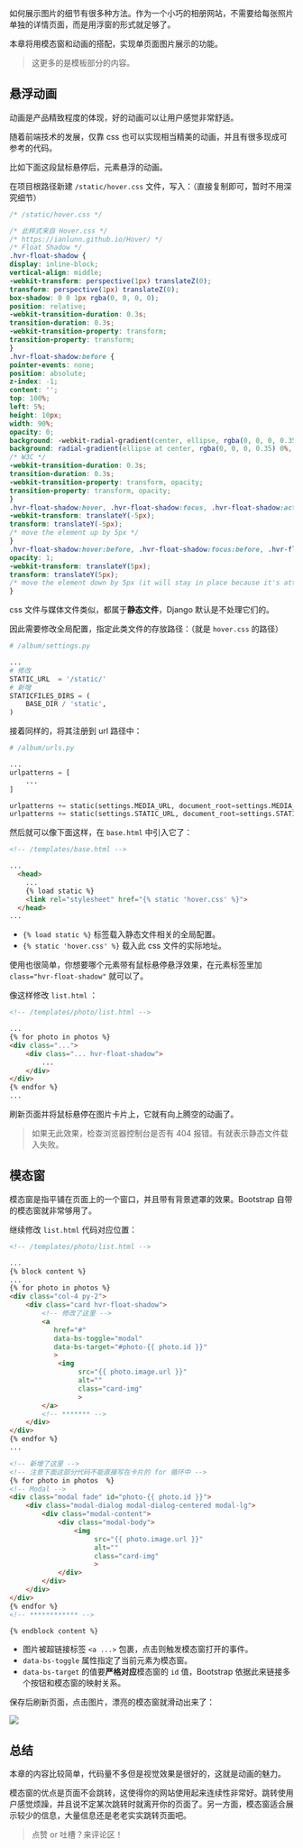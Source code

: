 如何展示图片的细节有很多种方法。作为一个小巧的相册网站，不需要给每张照片单独的详情页面，而是用浮窗的形式就足够了。

本章将用模态窗和动画的搭配，实现单页面图片展示的功能。

> 这更多的是模板部分的内容。

## 悬浮动画

动画是产品精致程度的体现，好的动画可以让用户感觉非常舒适。

随着前端技术的发展，仅靠 css 也可以实现相当精美的动画，并且有很多现成可参考的代码。

比如下面这段鼠标悬停后，元素悬浮的动画。

在项目根路径新建 `/static/hover.css` 文件，写入：（直接复制即可，暂时不用深究细节）

```css
/* /static/hover.css */

/* 此样式来自 Hover.css */
/* https://ianlunn.github.io/Hover/ */
/* Float Shadow */
.hvr-float-shadow {
display: inline-block;
vertical-align: middle;
-webkit-transform: perspective(1px) translateZ(0);
transform: perspective(1px) translateZ(0);
box-shadow: 0 0 1px rgba(0, 0, 0, 0);
position: relative;
-webkit-transition-duration: 0.3s;
transition-duration: 0.3s;
-webkit-transition-property: transform;
transition-property: transform;
}
.hvr-float-shadow:before {
pointer-events: none;
position: absolute;
z-index: -1;
content: '';
top: 100%;
left: 5%;
height: 10px;
width: 90%;
opacity: 0;
background: -webkit-radial-gradient(center, ellipse, rgba(0, 0, 0, 0.35) 0%, rgba(0, 0, 0, 0) 80%);
background: radial-gradient(ellipse at center, rgba(0, 0, 0, 0.35) 0%, rgba(0, 0, 0, 0) 80%);
/* W3C */
-webkit-transition-duration: 0.3s;
transition-duration: 0.3s;
-webkit-transition-property: transform, opacity;
transition-property: transform, opacity;
}
.hvr-float-shadow:hover, .hvr-float-shadow:focus, .hvr-float-shadow:active {
-webkit-transform: translateY(-5px);
transform: translateY(-5px);
/* move the element up by 5px */
}
.hvr-float-shadow:hover:before, .hvr-float-shadow:focus:before, .hvr-float-shadow:active:before {
opacity: 1;
-webkit-transform: translateY(5px);
transform: translateY(5px);
/* move the element down by 5px (it will stay in place because it's attached to the element that also moves up 5px) */
}
```

css 文件与媒体文件类似，都属于**静态文件**，Django 默认是不处理它们的。

因此需要修改全局配置，指定此类文件的存放路径：（就是 `hover.css` 的路径）

```python
# /album/settings.py

...
# 修改
STATIC_URL  = '/static/'
# 新增
STATICFILES_DIRS = (
    BASE_DIR / 'static',
)
```

接着同样的，将其注册到 url 路径中：

```python
# /album/urls.py

...
urlpatterns = [
    ...
]

urlpatterns += static(settings.MEDIA_URL, document_root=settings.MEDIA_ROOT)
urlpatterns += static(settings.STATIC_URL, document_root=settings.STATIC_ROOT)
```

然后就可以像下面这样，在 `base.html` 中引入它了：

```html
<!-- /templates/base.html -->

...
  <head>
    ...
    {% load static %}
    <link rel="stylesheet" href="{% static 'hover.css' %}">
  </head>
...
```

- `{% load static %}` 标签载入静态文件相关的全局配置。
- `{% static 'hover.css' %}` 载入此 css 文件的实际地址。

使用也很简单，你想要哪个元素带有鼠标悬停悬浮效果，在元素标签里加 `class="hvr-float-shadow"` 就可以了。

像这样修改 `list.html` ：

```html
<!-- /templates/photo/list.html -->

...
{% for photo in photos %}
<div class="...">
    <div class="... hvr-float-shadow">
        ...
    </div>
</div>
{% endfor %}
...
```

刷新页面并将鼠标悬停在图片卡片上，它就有向上腾空的动画了。

> 如果无此效果，检查浏览器控制台是否有 404 报错。有就表示静态文件载入失败。

## 模态窗

模态窗是指平铺在页面上的一个窗口，并且带有背景遮罩的效果。Bootstrap 自带的模态窗就非常够用了。

继续修改 `list.html` 代码对应位置：

```html
<!-- /templates/photo/list.html -->

...
{% block content %}
...
{% for photo in photos %}
<div class="col-4 py-2">
    <div class="card hvr-float-shadow">
        <!-- 修改了这里 -->
        <a 
           href="#"
           data-bs-toggle="modal" 
           data-bs-target="#photo-{{ photo.id }}"
           >
            <img 
                 src="{{ photo.image.url }}" 
                 alt=""
                 class="card-img"
                 >
        </a>
        <!-- ******* -->
    </div>
</div>
{% endfor %}
...

<!-- 新增了这里 -->
<!-- 注意下面这部分代码不能直接写在卡片的 for 循环中 -->
{% for photo in photos  %}
<!-- Modal -->
<div class="modal fade" id="photo-{{ photo.id }}">
    <div class="modal-dialog modal-dialog-centered modal-lg">
        <div class="modal-content">
            <div class="modal-body">
                <img 
                     src="{{ photo.image.url }}" 
                     alt=""
                     class="card-img"
                     >
            </div>
        </div>
    </div>
</div>
{% endfor %}
<!-- ************ -->

{% endblock content %}
```

- 图片被超链接标签 `<a ...>` 包裹，点击则触发模态窗打开的事件。
- `data-bs-toggle` 属性指定了当前元素为模态窗。
- `data-bs-target` 的值要**严格对应**模态窗的 `id` 值，Bootstrap 依据此来链接多个按钮和模态窗的映射关系。

保存后刷新页面，点击图片，漂亮的模态窗就滑动出来了：

![](https://blog.dusaiphoto.com/dj-album-60-1.jpg)

## 总结

本章的内容比较简单，代码量不多但是视觉效果是很好的，这就是动画的魅力。

模态窗的优点是页面不会跳转，这使得你的网站使用起来连续性非常好。跳转使用户感觉烦躁，并且说不定某次跳转时就离开你的页面了。另一方面，模态窗适合展示较少的信息，大量信息还是老老实实跳转页面吧。

> 点赞 or 吐槽？来评论区！

